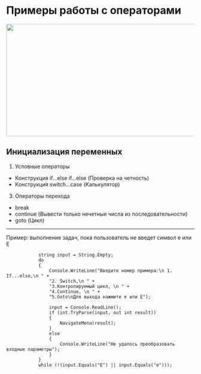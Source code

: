 # Примеры работы с операторами

<div align="center">
  <img src="https://media.giphy.com/media/3oKIPnAiaMCws8nOsE/giphy.gif" width="600" height="300"/>
</div>

## Инициализация переменных
1. Условные операторы
  + Конструкция if...else if...else (Проверка на четность)
  + Конструкция switch...case (Калькулятор)
3. Операторы перехода
  + break
  + continue (Вывести только нечетные числа из последовательности)
  + goto (Цикл)

---
Пример: выполнение задач, пока пользователь не введет символ e или E
```
            string input = String.Empty;
            do
            {
                Console.WriteLine("Введите номер примера:\n 1. If...else,\n " +
                "2. Switch,\n " +
                "3.Контролируемый цикл, \n " +
                "4.Continue, \n " +
                "5.Goto\nДля выхода нажмите e или E");

                input = Console.ReadLine();
                if (int.TryParse(input, out int result))
                {
                    NavigateMenu(result);
                }
                else
                {
                    Console.WriteLine("Не удалось преобразовать входные параметры");
                }
            }
            while (!(input.Equals("E") || input.Equals("e")));
```
